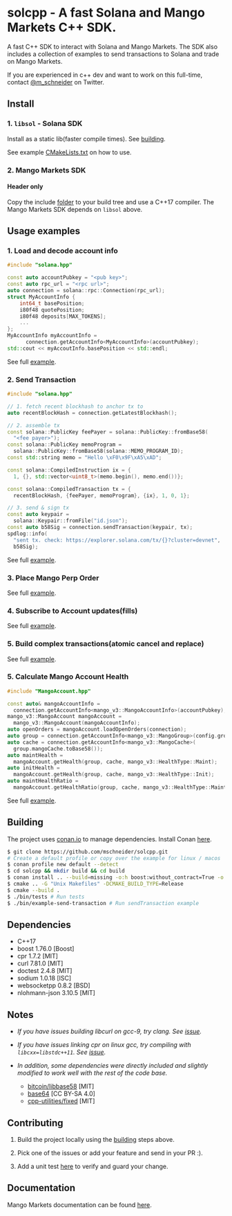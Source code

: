 # solcpp - A fast Solana and Mango Markets C++ SDK.
A fast C++ SDK to interact with Solana and Mango Markets. The SDK also includes a collection of examples to send transactions to Solana and trade on Mango Markets.

If you are experienced in c++ dev and want to work on this full-time, contact [@m_schneider](https://twitter.com/m_schneider) on Twitter.

## Install
### 1. `libsol` - Solana SDK
Install as a static lib(faster compile times). See [building](#building).

See example [CMakeLists.txt](https://github.com/mschneider/solcpp/blob/main/tests/CMakeLists.txt) on how to use.

### 2. Mango Markets SDK
#### Header only
Copy the include [folder](https://github.com/mschneider/solcpp/tree/main/include) to your build tree and use a C++17 compiler.
The Mango Markets SDK depends on `libsol` above.
## Usage examples

### 1. Load and decode account info
```cpp
#include "solana.hpp"

const auto accountPubkey = "<pub key>";
const auto rpc_url = "<rpc url>";
auto connection = solana::rpc::Connection(rpc_url);
struct MyAccountInfo {
    int64_t basePosition;
    i80f48 quotePosition;
    i80f48 deposits[MAX_TOKENS];
    ...
};
MyAccountInfo myAccountInfo =
      connection.getAccountInfo<MyAccountInfo>(accountPubkey);
std::cout << myAccoutInfo.basePosition << std::endl;
```
See full [example](https://github.com/mschneider/solcpp/blob/main/examples/positions.cpp#L11).
### 2. Send Transaction
```cpp
#include "solana.hpp"

// 1. fetch recent blockhash to anchor tx to
auto recentBlockHash = connection.getLatestBlockhash();

// 2. assemble tx
const solana::PublicKey feePayer = solana::PublicKey::fromBase58(
  "<fee payer>");
const solana::PublicKey memoProgram =
  solana::PublicKey::fromBase58(solana::MEMO_PROGRAM_ID);
const std::string memo = "Hello \xF0\x9F\xA5\xAD";

const solana::CompiledInstruction ix = {
  1, {}, std::vector<uint8_t>(memo.begin(), memo.end())};

const solana::CompiledTransaction tx = {
  recentBlockHash, {feePayer, memoProgram}, {ix}, 1, 0, 1};

// 3. send & sign tx
const auto keypair =
  solana::Keypair::fromFile("id.json");
const auto b58Sig = connection.sendTransaction(keypair, tx);
spdlog::info(
  "sent tx. check: https://explorer.solana.com/tx/{}?cluster=devnet",
  b58Sig);
```
See full [example](https://github.com/mschneider/solcpp/blob/main/examples/sendTransaction.cpp).
### 3. Place Mango Perp Order
See full [example](https://github.com/mschneider/solcpp/blob/main/examples/placeOrder.cpp).
### 4. Subscribe to Account updates(fills)
See full [example](https://github.com/mschneider/solcpp/blob/main/examples/accountSubscribe.cpp).
### 5. Build complex transactions(atomic cancel and replace)
See full [example](https://github.com/mschneider/solcpp/blob/main/examples/placeOrder.cpp).
### 5. Calculate Mango Account Health
```cpp
#include "MangoAccount.hpp"

const auto& mangoAccountInfo =
  connection.getAccountInfo<mango_v3::MangoAccountInfo>(accountPubkey);
mango_v3::MangoAccount mangoAccount =
  mango_v3::MangoAccount(mangoAccountInfo);
auto openOrders = mangoAccount.loadOpenOrders(connection);
auto group = connection.getAccountInfo<mango_v3::MangoGroup>(config.group);
auto cache = connection.getAccountInfo<mango_v3::MangoCache>(
  group.mangoCache.toBase58());
auto maintHealth =
  mangoAccount.getHealth(group, cache, mango_v3::HealthType::Maint);
auto initHealth =
  mangoAccount.getHealth(group, cache, mango_v3::HealthType::Init);
auto maintHealthRatio =
  mangoAccount.getHealthRatio(group, cache, mango_v3::HealthType::Maint);
```
See full [example](https://github.com/mschneider/solcpp/blob/main/examples/positions.cpp#L7).
## Building
The project uses [conan.io](https://conan.io/) to manage dependencies. Install Conan [here](https://conan.io/downloads.html).
```sh
$ git clone https://github.com/mschneider/solcpp.git
# Create a default profile or copy over the example for linux / macos
$ conan profile new default --detect
$ cd solcpp && mkdir build && cd build
$ conan install .. --build=missing -o:h boost:without_contract=True -o:h boost:without_fiber=True -o:h boost:without_graph=True -o:h boost:without_graph_parallel=True -o:h boost:without_json=True -o:h boost:without_log=True -o:h boost:without_math=True -o:h boost:without_mpi=True -o:h boost:without_nowide=True -o:h boost:without_program_options=True -o:h boost:without_python=True -o:h boost:without_stacktrace=True -o:h boost:without_test=True -o:h boost:without_timer=True -o:h boost:without_type_erasure=True -o:h boost:without_wave=True
$ cmake .. -G "Unix Makefiles" -DCMAKE_BUILD_TYPE=Release
$ cmake --build .
$ ./bin/tests # Run tests
$ ./bin/example-send-transaction # Run sendTransaction example
```

## Dependencies
- C++17
- boost 1.76.0 [Boost]
- cpr 1.7.2 [MIT]
- curl 7.81.0 [MIT]
- doctest 2.4.8 [MIT]
- sodium 1.0.18 [ISC]
- websocketpp 0.8.2 [BSD]
- nlohmann-json 3.10.5 [MIT]

## Notes
- _If you have issues building libcurl on gcc-9, try clang. See
  [issue](https://github.com/curl/curl/issues/4821)._

- _If you have issues linking cpr on linux gcc, try compiling with
  `libcxx=libstdc++11`. See [issue](https://github.com/libcpr/cpr/issues/125)._

- _In addition, some dependencies were directly included and slightly modified to
  work well with the rest of the code base._
    - [bitcoin/libbase58](https://github.com/bitcoin/libbase58/tree/b1dd03fa8d1be4be076bb6152325c6b5cf64f678) [MIT]
    - [base64](https://stackoverflow.com/a/37109258/18072933) [CC BY-SA 4.0]
    - [cpp-utilities/fixed](https://github.com/eteran/cpp-utilities/blob/master/fixed/include/cpp-utilities/fixed.h)
      [MIT]
## Contributing
1. Build the project locally using the [building](#building) steps above.

2. Pick one of the issues or add your feature and send in your PR :).

3. Add a unit test [here](https://github.com/mschneider/solcpp/blob/main/tests/main.cpp) to verify and guard your change.

## Documentation
Mango Markets documentation can be found [here](https://docs.mango.markets/development-resources/client-libraries).
